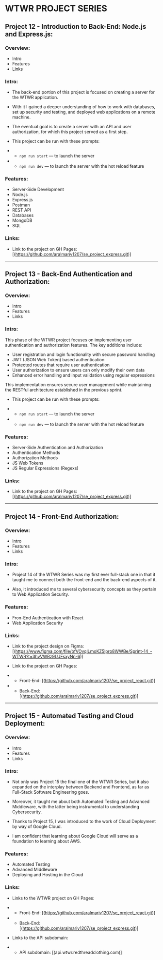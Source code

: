 # WTWR PROJECT SERIES

## Project 12 - Introduction to Back-End: Node.js and Express.js:

### Overview:

- Intro
- Features
- Links

### Intro:

- The back-end portion of this project is focused on creating a server for the WTWR application.

- With it I gained a deeper understanding of how to work with databases, set up security and testing, and deployed web applications on a remote machine.

- The eventual goal is to create a server with an API and user authorization, for which this project served as a first step.

- This project can be run with these prompts:

- - `npm run start` — to launch the server

- - `npm run dev` — to launch the server with the hot reload feature

### Features:

- Server-Side Development
- Node.js
- Express.js
- Postman
- REST API
- Databases
- MongoDB
- SQL

### Links:

- Link to the project on GH Pages: [(https://github.com/aralmariv1207/se_project_express.git)]

---

## Project 13 - Back-End Authentication and Authorization:

### Overview:

- Intro
- Features
- Links

### Intro:

This phase of the WTWR project focuses on implementing user authentication and authorization features. The key additions include:

- User registration and login functionality with secure password handling
- JWT (JSON Web Token) based authentication
- Protected routes that require user authentication
- User authorization to ensure users can only modify their own data
- Enhanced error handling and input validation using regular expressions

This implementation ensures secure user management while maintaining the RESTful architecture established in the previous sprint.

- This project can be run with these prompts:

- - `npm run start` — to launch the server

- - `npm run dev` — to launch the server with the hot reload feature

### Features:

- Server-Side Authentication and Authorization
- Authentication Methods
- Authorization Methods
- JS Web Tokens
- JS Regular Expressions (Regexs)

### Links:

- Link to the project on GH Pages: [(https://github.com/aralmariv1207/se_project_express.git)]

---

## Project 14 - Front-End Authorization:

### Overview:

- Intro
- Features
- Links

### Intro:

- Project 14 of the WTWR Series was my first ever full-stack one in that it taught me to connect both the front-end and the back-end aspects of it.

- Also, it introduced me to several cybersecurity concepts as they pertain to Web Application Security.

### Features:

- Fron-End Authentication with React
- Web Application Security

### Links:

- Link to the project design on Figma: [(https://www.figma.com/file/bfVOvqlLmoKZ5lpro8WWBe/Sprint-14_-WTWR?t=3hvVWRz9LUFsxyNn-6)]

- Link to the project on GH Pages:

- - Front-End: [(https://github.com/aralmariv1207/se_project_react.git)]

- - Back-End: [(https://github.com/aralmariv1207/se_project_express.git)]

---

## Project 15 - Automated Testing and Cloud Deployment:

### Overview:

- Intro
- Features
- Links

### Intro:

- Not only was Project 15 the final one of the WTWR Series, but it also expanded on the interplay between Backend and Frontend, as far as Full-Stack Software Engineering goes.

- Moreover, it taught me about both Automated Testing and Advanced Middleware, with the latter being instrumental to understanding Cybersecurity.

- Thanks to Project 15, I was introduced to the work of Cloud Deployment by way of Google Cloud.

- I am confident that learning about Google Cloud will serve as a foundation to learning about AWS.

### Features:

- Automated Testing
- Advanced Middleware
- Deploying and Hosting in the Cloud

### Links:

- Links to the WTWR project on GH Pages:

- - Front-End: [(https://github.com/aralmariv1207/se_project_react.git)]

- - Back-End: [(https://github.com/aralmariv1207/se_project_express.git)]

- Links to the API subdomain:

- - API subdomain: [(api.wtwr.redthreadclothing.com)]

